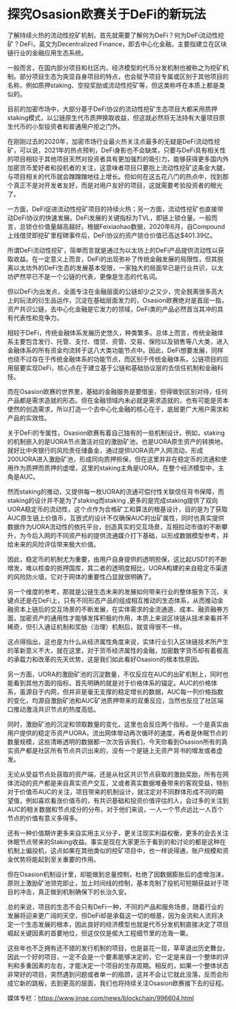 # **********探究Osasion欧赛关于DeFi的新玩法**********

了解持续火热的流动性挖矿机制，首先就需要了解何为DeFi？何为DeFi流动性挖矿？DeFi，英文为Decentralized Finance，即去中心化金融，主要指建立在区块链行业的金融应用生态系统。

一般而言，在国内部分项目和社区内，经济模型的代币分发机制也被称之为挖矿机制。部分项目生态为突显自身项目的特点，也会赋予项目专属或区别于其他项目的名称，例如质押staking、空投奖励或流动性挖矿等，但这类称呼在本质上都是类似的。

目前的加密市场中，大部分基于DeFi协议的流动性挖矿生态项目大都采用质押staking模式，以公链原生代币质押换取收益，但这就必然将无法持有大量项目原生代币的小型投资者和普通用户拒之门外。

在刚刚过去的2020年，加密市场行业最火热关注点最多的无疑是DeFi流动性挖矿，可以说，2021年的热点预判，DeFi身影也不会缺席，只要与DeFi具有相关性的项目相较于其他项目天然对投资者具有更加强烈的吸引力，能够获得更多国内外加密货币爱好者和投机者的关注，这意味者项目只要抱上流动性挖矿这条金大腿，与项目相关的代币就会蹭蹭蹭地往上增长。但如何在这五花八门的热点中，找到那个真正不是对开发者友好，而是对用户友好的项目，这就需要考验投资者的眼光了。

一方面，DeFi促进流动性挖矿项目的持续火热；另一方面，流动性挖矿也直接带动DeFi协议的快速发展。DeFi发展的关键指标为TVL，即链上锁仓量。一般而言，总锁仓价值量越高越好。根据Feixiaohao数据，2020年6月，自Compound上线借贷即挖矿里程碑事件后，DeFi协议的资产锁仓价值已高达$401.39亿。

所谓DeFi流动性挖矿，简单而言就是通过为以太坊上的DeFi产品提供流动性以获取收益。在一定意义上而言，DeFi的出现弥补了传统金融发展的局限性，但其脱离以太坊外的DeFi生态的发展基本受限，一家独大的局面早已是行业共识，以太坊俨然早已不是一个公链的代表，更像是生态的代名词。

但以DeFi为出发点，全面专注在金融层面的公链却少之又少，完全脱离很多高大上的玩法的衍生品运作，沉淀在基础层面发力的，Osasion欧赛绝对是首屈一指，资产共识公链，去中心化金融是它发力的领域，DeFi类的产品必然首当其冲的具有代表性和竞争力。

相较于DeFi，传统金融体系发展历史悠久，种类繁多。总体上而言，传统金融体系主要包含发行、托管、支付、借贷、资管、交易、保险以及销售等八大类，进入金融体系的所有资金均流转于这八大类功能节点中。因此，DeFi想要发展，同样也绕不过存在于传统金融体系的功能节点，而区别于传统金融体系，公链项目的应用层要实现DeFi，核心点在于建立基于公链和基础协议层的去信任机制和金融科技。

而在Osasion欧赛的世界里，基础的金融服务是要借鉴，但得做到区别对待，任何产品都是需求造就的形态。但在金融领域内未必就是需求造就的，也有可能是资本使然的创造需求，所以打造一个去中心化金融的核心在于，底层更广大用户需求和产品的实效性。

关于DeFi的专属性，Osasion欧赛有着自己独有的一些机制设计。例如，staking的机制嵌入的是UORA节点激活对应的激励矿池，也是UORA原生资产的转换地，就好比中央银行的风险责任储备金，通过提供UORA资产入网流动，形成200UORA进入激励矿池，形成同向质押担保，但在这里并非在稳定币的流通和使用作为质押而质押的虚增，这里的staking主角是UORA，在整个经济模型中，主角是AUC。

然而staking的推动，又提供每一枚UORA的流通可偿付性关联信任背书保障，而staking的设计并不是为了staking而staking ,更多的是完成staking提供了双向UORA稳定币的流动性，这个点作为合格矿工和算法的根基设计，目的是为了获取AUC原生链上价值币，互嵌式的设计不仅确保AUC的出矿属性，同时也真实提供数据作为UORA流动性的依托平台，创造真实的交互场景，互相拉动市值的不断攀升，为今后入网的不同资产标的提供流通媒介打下基础，以形成数据模型参考，并给未来的风险评估带来极大价值。

因此，稳定币的机制尤为重要，由用户自身提供的透明担保，这比起USDT的不断增发，难以核查的抵押国库，其二者的透明度相比，UORA构建的来自稳定币渠道的风险防火墙，它对于网体的重要性凸显就很明确了。

另一个维度的参考，那就是公链生态未来的发展如何带来行业的整体服务下沉，关键点还是在DeFi上，只有不同形态产品的组成相互推动的生态体系，从而推动金融资本上链后的交互场景的不断发展，在实体需求的金流通道、成本、融资融券方面，加密资产的通用性才能够发挥积极的作用，本质上来说区块链从技术来看并不稀奇，但引入通证机制和奖励（治理）机制后，就变得很不一样。

这点得指出，这也是为什么从经济属性角度来说，实体行业引入区块链技术所产生的革新意义不大，就在这里，对于货币经济属性的金融，加密数字货币却有着极高的承载力和改革的先天优势，这是我们如此看好Osasion的根本性原因。

另一方面，UORA的激励矿池的沉淀数量，不仅反应在AUC的出矿机制上，同时也能看到其他方面的指标，首先明确的就是对于价格体系的锚定。AUC的价格体系，虽源自于内网，但并非是毫无支撑的稳定增长的数据，AUC每一列价格指数的变化，均源自激励矿池和AUC矿池质押带来的双重反应，当然也反应了社区端口推动激活共识节点的热度高低。

同时，激励矿池的沉淀和领取数量的变化，这里也会反应两个指标，一个是真实由用户提供的稳定币资产UORA，流出网体带动再次循环的速度，再者是休眠节点的数量规模，这些清晰透明的数据都一次次告诉我们，今天你看到Osasion所有的真实资产都是社区所有节点共识出来的，没有一个是链上无资产背书的增发或者虚发。

无论从受益节点处获取的资产端，还是从社区共识节点获取的激励奖励，所有在网体流动的资产都是来自真实资产交互，又或者真实数据堆叠带来的客观受益，特别对于价值币AUC的关注，项目带来的机制设计，就注定对不同群体形成不同的期望值，例如喜欢看涨价值币的，有共识基础和投资价值评估的人，会过多的关注到AUC的相关数据和节点成分的分布，对于他们来说，一人一个节点远比一人百个节点的价值有意义多得多。

还有一种价值期许更多来自实用主义分子，更关注现实利益权衡，更多的会去关注休眠节点带来的Staking收益。事实是现在大家更乐于看到的和讨论的都是这种在机制上偏投机，这点如果在其他类似的挖矿项目中，也一样说得通，账户规模和资金优势将能起到至关重要的作用。

但在Osasion机制设计里，却能做到总量控制，杜绝了因数据膨胀后的虚增泡沫，原则上激励矿池领完即止，加上时间线的控制，基本克制了投机可短期获益对于项目的冲击，真正做到机制确保下的长治久安。

总的来说，项目的生态不会只有DeFi一种，不同的产品和服务场景，随着行业的发展将迎来更广阔的天空，但DeFi却是承载这一切的根基，因为金流和人流将决定一个生态发展的根本，因此良好的经济模型也就是代币分发机制直接决定了项目崛起关键因素的首要地位，但这仅仅是偌大工程细节里的沧海一粟。

这些年也不乏拥有还不错的发行机制的项目，也是昙花一现，草草退出历史舞台，因此一个好的项目，一定不会是一个要素能够决定的，它一定是来自一个整体的评判和多重因素的左右，才能决定一个项目的生存周期。相反的，如果一个整体状态非常好的项目，突然遇到问题或者单一的瓶颈，这并不会让它就此没落，反而会形成它新的跳板，去到更高的层面，我们也将持续关注Osasion欧赛接下去的征程。

媒体专栏：https://www.jinse.com/news/blockchain/996604.html
